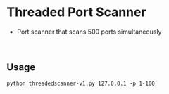 # Threaded Port Scanner

  - Port scanner that scans 500 ports simultaneously
<br>

## Usage

```
python threadedscanner-v1.py 127.0.0.1 -p 1-100
```
